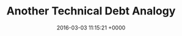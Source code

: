 ---
title: "Another Technical Debt Analogy"
date: 2016-03-03 11:15:21 +0000
url: https://milanov.github.io/2015/05/05/another-technical-debt-analogy.html
---